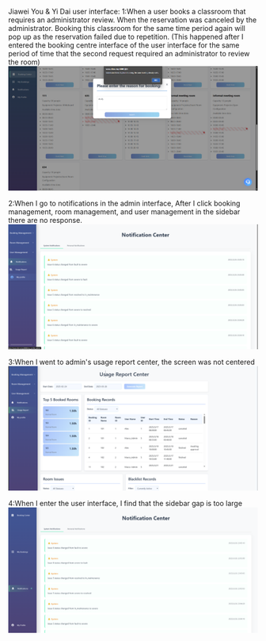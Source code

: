 Jiawei You & Yi Dai
user interface:
1:When a user books a classroom that requires an administrator review. When the reservation was canceled by the administrator. Booking this classroom for the same time period again will pop up as the reservation failed due to repetition. (This happened after I entered the booking centre interface of the user interface for the same period of time that the second request required an administrator to review the room)
![alt text](TestImages/image-6.png)

2:When I go to notifications in the admin interface, After I click booking management, room management, and user management in the sidebar there are no response.
![alt text](TestImages/image-7.png)

3:When I went to admin's usage report center, the screen was not centered
![alt text](TestImages/image-8.png)

4:When I enter the user interface, I find that the sidebar gap is too large
![alt text](TestImages/image-9.png)
